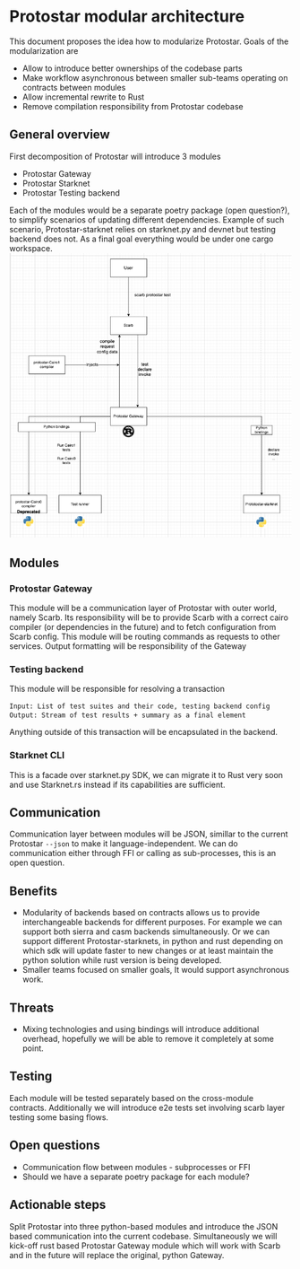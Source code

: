 # Protostar modular architecture

This document proposes the idea how to modularize Protostar. Goals of the modularization are
- Allow to introduce better ownerships of the codebase parts
- Make workflow asynchronous between smaller sub-teams operating on contracts between modules
- Allow incremental rewrite to Rust
- Remove compilation responsibility from Protostar codebase



## General overview
First decomposition of Protostar will introduce 3 modules

- Protostar Gateway
- Protostar Starknet
- Protostar Testing backend

Each of the modules would be a separate poetry package (open question?), to simplify scenarios of updating different dependencies. Example of such scenario, Protostar-starknet relies on starknet.py and devnet but testing backend does not. As a final goal everything would be under one cargo workspace.
![Diagram](img/diagram.png)

## Modules
### Protostar Gateway
This module will be a communication layer of Protostar with outer world, namely Scarb. Its responsibility will be to provide Scarb with a correct cairo compiler (or dependencies in the future) and to fetch configuration from Scarb config. This module will be routing commands as requests to other services. Output formatting will be responsibility of the Gateway


### Testing backend
This module will be responsible for resolving a transaction
```
Input: List of test suites and their code, testing backend config
Output: Stream of test results + summary as a final element
```

Anything outside of this transaction will be encapsulated in the backend.


### Starknet CLI
This is a facade over starknet.py SDK, we can migrate it to Rust very soon and use Starknet.rs instead if its capabilities are sufficient.


## Communication
Communication layer between modules will be JSON, simillar to the current Protostar `--json` to make it language-independent. We can do communication either through FFI or calling as sub-processes, this is an open question.

## Benefits
- Modularity of backends based on contracts allows us to provide interchangeable backends for different purposes. For example we can support both sierra and casm backends simultaneously. Or we can support different Protostar-starknets, in python and rust depending on which sdk will update faster to new changes or at least maintain the python solution while rust version is being developed.
- Smaller teams focused on smaller goals, It would support asynchronous work.

## Threats
- Mixing technologies and using bindings will introduce additional overhead, hopefully we will be able to remove it completely at some point.

## Testing
Each module will be tested separately based on the cross-module contracts.
Additionally we will introduce e2e tests set involving scarb layer testing some basing flows.  

## Open questions
- Communication flow between modules - subprocesses or FFI
- Should we have a separate poetry package for each module?


## Actionable steps
Split Protostar into three python-based modules and introduce the JSON based communication into the current codebase.
Simultaneously we will kick-off rust based Protostar Gateway module which will work with Scarb and in the future will replace the original, python Gateway.

   